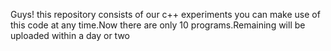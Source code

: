 Guys! this repository consists of our c++ experiments you can make use of this code at any time.Now there are only 10 programs.Remaining will be uploaded within a day or two
